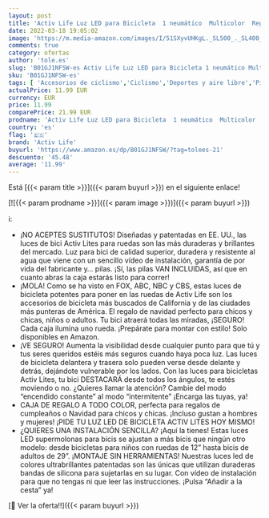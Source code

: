 ```yaml
---
layout: post
title: 'Activ Life Luz LED para Bicicleta  1 neumático  Multicolor  Regalos Divertidos de Navidad para niños  Juguetes Populares para niños  lo Mejor para la Fiesta de cumpleaños de la Familia al Aire Libre'
date: 2022-03-18 19:05:02
image: 'https://m.media-amazon.com/images/I/51SXyvUHKgL._SL500_._SL400_.jpg'
comments: true
category: ofertas
author: 'tole.es'
slug: 'B01GJ1NFSW-es Activ Life Luz LED para Bicicleta 1 neumático Multicolor...'
sku: 'B01GJ1NFSW-es'
tags: [ 'Accesorios de ciclismo','Ciclismo','Deportes y aire libre','Piezas y accesorios de iluminación para bicicletas','Ropa y equipo para deportes','activ life','bicicleta', ]
actualPrice: 11.99 EUR
currency: EUR
price: 11.99
comparePrice: 21.99 EUR
prodname: 'Activ Life Luz LED para Bicicleta  1 neumático  Multicolor  Regalos Divertidos de Navidad para niños  Juguetes Populares para niños  lo Mejor para la Fiesta de cumpleaños de la Familia al Aire Libre'
country: 'es'
flag: '🇪🇸'
brand: 'Activ Life'
buyurl: 'https://www.amazon.es/dp/B01GJ1NFSW/?tag=tolees-21'
descuento: '45.48'
average: '11.99'
---
```


Está [{{< param title >}}]({{< param buyurl >}}) en el siguiente enlace!

[![{{< param prodname >}}]({{< param image >}})]({{< param buyurl >}})

ℹ️:

- ¡NO ACEPTES SUSTITUTOS! Diseñadas y patentadas en EE. UU., las luces de bici Activ Lites para ruedas son las más duraderas y brillantes del mercado. Luz para bici de calidad superior, duradera y resistente al agua que viene con un sencillo vídeo de instalación, garantía de por vida del fabricante y… pilas. ¡Sí, las pilas VAN INCLUIDAS, así que en cuanto abras la caja estarás listo para correr!
- ¡MOLA! Como se ha visto en FOX, ABC, NBC y CBS, estas luces de bicicleta potentes para poner en las ruedas de Activ Life son los accesorios de bicicleta más buscados de California y de las ciudades más punteras de América. El regalo de navidad perfecto para chicos y chicas, niños o adultos. Tu bici atraerá todas las miradas, ¡SEGURO! Cada caja ilumina uno rueda. ¡Prepárate para montar con estilo! Solo disponibles en Amazon.
- ¡VE SEGURO! Aumenta la visibilidad desde cualquier punto para que tú y tus seres queridos estéis más seguros cuando haya poca luz. Las luces de bicicleta delantera y trasera solo pueden verse desde delante y detrás, dejándote vulnerable por los lados. Con las luces para bicicletas Activ Lites, tu bici DESTACARÁ desde todos los ángulos, te estés moviendo o no. ¿Quieres llamar la atención? Cambie del modo “encendido constante” al modo “intermitente” ¡Encarga las tuyas, ya!
- CAJA DE REGALO A TODO COLOR, perfecta para regalos de cumpleaños o Navidad para chicos y chicas. ¡Incluso gustan a hombres y mujeres! ¡PIDE TU LUZ LED DE BICICLETA ACTIV LITES HOY MISMO!
- ¿QUIERES UNA INSTALACIÓN SENCILLA? ¡Aquí la tienes! Estas luces LED supermolonas para bicis se ajustan a más bicis que ningún otro modelo: desde bicicletas para niños con ruedas de 12” hasta bicis de adultos de 29”. ¡MONTAJE SIN HERRAMIENTAS! Nuestras luces led de colores ultrabrillantes patentadas son las únicas que utilizan duraderas bandas de silicona para sujetarlas en su lugar. Con vídeo de instalación para que no tengas ni que leer las instrucciones. ¡Pulsa “Añadir a la cesta” ya!

[🛒 Ver la oferta!!]({{< param buyurl >}})
